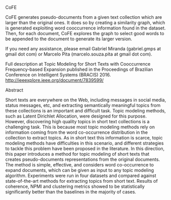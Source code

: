 CoFE

CoFE generates pseudo-documents from a given text collection which are larger than the original ones. It does so by creating a similarity graph, which is generated exploiting word cooccurrence information found in the dataset. Then, for each document, CoFE explores the graph to select good words to be appended to the document to generate its larger version.

If you need any assistance, please email Gabriel Miranda (gabriel.gmps at gmail dot com) or Marcelo Pita (marcelo.souza.pita at gmail dot com).

Full description at
Topic Modeling for Short Texts with Cooccurrence Frequency-based Expansion published in the Proceedings of Brazilian Conference on Intelligent Systems (BRACIS) 2016.
http://ieeexplore.ieee.org/document/7839599/

Abstract

Short texts are everywhere on the Web, including messages in social media, status messages, etc, and extracting semantically meaningful topics from these collections is an important and difficult task. Topic modeling methods, such as Latent Dirichlet Allocation, were designed for this purpose. However, discovering high quality topics in short text collections is a challenging task. This is because most topic modeling methods rely on information coming from the word co-occurrence distribution in the collection to extract topics. As in short text this information is scarce, topic modeling methods have difficulties in this scenario, and different strategies to tackle this problem have been proposed in the literature. In this direction, this paper introduces a method for topic modeling of short texts that creates pseudo-documents representations from the original documents. The method is simple, effective, and considers word co-occurrence to expand documents, which can be given as input to any topic modeling algorithm. Experiments were run in four datasets and compared against state-of-the-art methods for extracting topics from short text. Results of coherence, NPMI and clustering metrics showed to be statistically significantly better than the baselines in the majority of cases.
